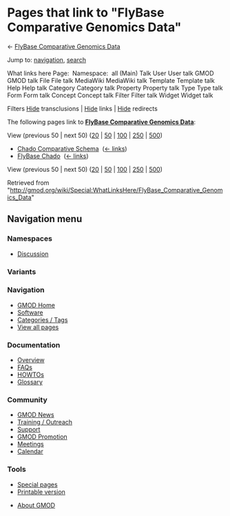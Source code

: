 <div id="mw-page-base" class="noprint">

</div>

<div id="mw-head-base" class="noprint">

</div>

<div id="content" class="mw-body" role="main">

<span id="top"></span>

<div id="mw-js-message" style="display:none;">

</div>



# <span dir="auto">Pages that link to "FlyBase Comparative Genomics Data"</span>

<div id="bodyContent">

<div id="contentSub">

← [FlyBase Comparative Genomics
Data](/wiki/FlyBase_Comparative_Genomics_Data "FlyBase Comparative Genomics Data")

</div>

<div id="jump-to-nav" class="mw-jump">

Jump to: [navigation](#mw-navigation), [search](#p-search)

</div>

<div id="mw-content-text">

What links here Page:  Namespace:  all (Main) Talk User User talk GMOD
GMOD talk File File talk MediaWiki MediaWiki talk Template Template talk
Help Help talk Category Category talk Property Property talk Type Type
talk Form Form talk Concept Concept talk Filter Filter talk Widget
Widget talk

Filters
[Hide](/mediawiki/index.php?title=Special:WhatLinksHere/FlyBase_Comparative_Genomics_Data&hidetrans=1 "Special:WhatLinksHere/FlyBase Comparative Genomics Data")
transclusions \|
[Hide](/mediawiki/index.php?title=Special:WhatLinksHere/FlyBase_Comparative_Genomics_Data&hidelinks=1 "Special:WhatLinksHere/FlyBase Comparative Genomics Data")
links \|
[Hide](/mediawiki/index.php?title=Special:WhatLinksHere/FlyBase_Comparative_Genomics_Data&hideredirs=1 "Special:WhatLinksHere/FlyBase Comparative Genomics Data")
redirects

The following pages link to **[FlyBase Comparative Genomics
Data](/wiki/FlyBase_Comparative_Genomics_Data "FlyBase Comparative Genomics Data")**:

View (previous 50 \| next 50)
([20](/mediawiki/index.php?title=Special:WhatLinksHere/FlyBase_Comparative_Genomics_Data&limit=20 "Special:WhatLinksHere/FlyBase Comparative Genomics Data")
\|
[50](/mediawiki/index.php?title=Special:WhatLinksHere/FlyBase_Comparative_Genomics_Data&limit=50 "Special:WhatLinksHere/FlyBase Comparative Genomics Data")
\|
[100](/mediawiki/index.php?title=Special:WhatLinksHere/FlyBase_Comparative_Genomics_Data&limit=100 "Special:WhatLinksHere/FlyBase Comparative Genomics Data")
\|
[250](/mediawiki/index.php?title=Special:WhatLinksHere/FlyBase_Comparative_Genomics_Data&limit=250 "Special:WhatLinksHere/FlyBase Comparative Genomics Data")
\|
[500](/mediawiki/index.php?title=Special:WhatLinksHere/FlyBase_Comparative_Genomics_Data&limit=500 "Special:WhatLinksHere/FlyBase Comparative Genomics Data"))

- [Chado Comparative
  Schema](/wiki/Chado_Comparative_Schema "Chado Comparative Schema") ‎
  <span class="mw-whatlinkshere-tools">([←
  links](/mediawiki/index.php?title=Special:WhatLinksHere&target=Chado+Comparative+Schema "Special:WhatLinksHere"))</span>
- [FlyBase Chado](/wiki/FlyBase_Chado "FlyBase Chado") ‎
  <span class="mw-whatlinkshere-tools">([←
  links](/mediawiki/index.php?title=Special:WhatLinksHere&target=FlyBase+Chado "Special:WhatLinksHere"))</span>

View (previous 50 \| next 50)
([20](/mediawiki/index.php?title=Special:WhatLinksHere/FlyBase_Comparative_Genomics_Data&limit=20 "Special:WhatLinksHere/FlyBase Comparative Genomics Data")
\|
[50](/mediawiki/index.php?title=Special:WhatLinksHere/FlyBase_Comparative_Genomics_Data&limit=50 "Special:WhatLinksHere/FlyBase Comparative Genomics Data")
\|
[100](/mediawiki/index.php?title=Special:WhatLinksHere/FlyBase_Comparative_Genomics_Data&limit=100 "Special:WhatLinksHere/FlyBase Comparative Genomics Data")
\|
[250](/mediawiki/index.php?title=Special:WhatLinksHere/FlyBase_Comparative_Genomics_Data&limit=250 "Special:WhatLinksHere/FlyBase Comparative Genomics Data")
\|
[500](/mediawiki/index.php?title=Special:WhatLinksHere/FlyBase_Comparative_Genomics_Data&limit=500 "Special:WhatLinksHere/FlyBase Comparative Genomics Data"))

</div>

<div class="printfooter">

Retrieved from
"<http://gmod.org/wiki/Special:WhatLinksHere/FlyBase_Comparative_Genomics_Data>"

</div>

<div id="catlinks" class="catlinks catlinks-allhidden">

</div>

<div class="visualClear">

</div>

</div>

</div>

<div id="mw-navigation">

## Navigation menu

<div id="mw-head">



<div id="left-navigation">

<div id="p-namespaces" class="vectorTabs" role="navigation"
aria-labelledby="p-namespaces-label">

### Namespaces


- <span id="ca-talk"><a
  href="/mediawiki/index.php?title=Talk:FlyBase_Comparative_Genomics_Data&amp;action=edit&amp;redlink=1"
  accesskey="t"
  title="Discussion about the content page [t]">Discussion</a></span>

</div>

<div id="p-variants" class="vectorMenu emptyPortlet" role="navigation"
aria-labelledby="p-variants-label">

### 

### Variants[](#)

<div class="menu">

</div>

</div>

</div>





</div>

</div>

</div>

<div id="mw-panel">

<div id="p-logo" role="banner">

<a href="/wiki/Main_Page"
style="background-image: url(http://gmod.org/images/GMOD-cogs.png);"
title="Visit the main page"></a>

</div>

<div id="p-Navigation" class="portal" role="navigation"
aria-labelledby="p-Navigation-label">

### Navigation

<div class="body">

- <span id="n-GMOD-Home">[GMOD Home](/wiki/Main_Page)</span>
- <span id="n-Software">[Software](/wiki/GMOD_Components)</span>
- <span id="n-Categories-.2F-Tags">[Categories /
  Tags](/wiki/Categories)</span>
- <span id="n-View-all-pages">[View all
  pages](/wiki/Special:AllPages)</span>

</div>

</div>

<div id="p-Documentation" class="portal" role="navigation"
aria-labelledby="p-Documentation-label">

### Documentation

<div class="body">

- <span id="n-Overview">[Overview](/wiki/Overview)</span>
- <span id="n-FAQs">[FAQs](/wiki/Category:FAQ)</span>
- <span id="n-HOWTOs">[HOWTOs](/wiki/Category:HOWTO)</span>
- <span id="n-Glossary">[Glossary](/wiki/Glossary)</span>

</div>

</div>

<div id="p-Community" class="portal" role="navigation"
aria-labelledby="p-Community-label">

### Community

<div class="body">

- <span id="n-GMOD-News">[GMOD News](/wiki/GMOD_News)</span>
- <span id="n-Training-.2F-Outreach">[Training /
  Outreach](/wiki/Training_and_Outreach)</span>
- <span id="n-Support">[Support](/wiki/Support)</span>
- <span id="n-GMOD-Promotion">[GMOD
  Promotion](/wiki/GMOD_Promotion)</span>
- <span id="n-Meetings">[Meetings](/wiki/Meetings)</span>
- <span id="n-Calendar">[Calendar](/wiki/Calendar)</span>

</div>

</div>

<div id="p-tb" class="portal" role="navigation"
aria-labelledby="p-tb-label">

### Tools

<div class="body">

- <span id="t-specialpages"><a href="/wiki/Special:SpecialPages" accesskey="q"
  title="A list of all special pages [q]">Special pages</a></span>
- <span id="t-print"><a
  href="/mediawiki/index.php?title=Special:WhatLinksHere/FlyBase_Comparative_Genomics_Data&amp;printable=yes"
  rel="alternate" accesskey="p"
  title="Printable version of this page [p]">Printable version</a></span>

</div>

</div>

</div>

</div>

<div id="footer" role="contentinfo">

- <span id="footer-places-about">[About
  GMOD](/wiki/GMOD:About "GMOD:About")</span>

<!-- -->






</div>
